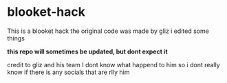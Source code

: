 # blooket-hack

This is a blooket hack
the original code was made by gliz
i edited some things

**this repo will sometimes be updated, but dont expect it**

credit to gliz and his team
I dont know what happend to him so i dont really know if there is any socials that are rlly him


